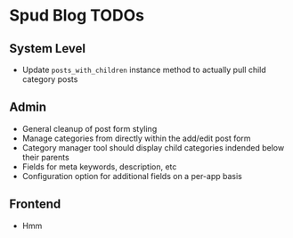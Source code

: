 # Spud Blog TODOs

## System Level

- Update `posts_with_children` instance method to actually pull child category posts

## Admin

- General cleanup of post form styling
- Manage categories from directly within the add/edit post form
- Category manager tool should display child categories indended below their parents
- Fields for meta keywords, description, etc
- Configuration option for additional fields on a per-app basis

## Frontend

- Hmm